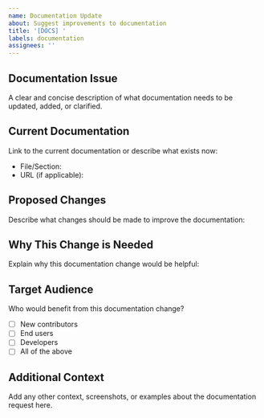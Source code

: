 ```yaml
---
name: Documentation Update
about: Suggest improvements to documentation
title: '[DOCS] '
labels: documentation
assignees: ''
---
```


## Documentation Issue
A clear and concise description of what documentation needs to be updated, added, or clarified.

## Current Documentation
Link to the current documentation or describe what exists now:
- File/Section: 
- URL (if applicable): 

## Proposed Changes
Describe what changes should be made to improve the documentation:

## Why This Change is Needed
Explain why this documentation change would be helpful:

## Target Audience
Who would benefit from this documentation change?
- [ ] New contributors
- [ ] End users
- [ ] Developers
- [ ] All of the above

## Additional Context
Add any other context, screenshots, or examples about the documentation request here.
